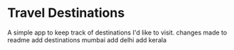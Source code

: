 # Travel Destinations

A simple app to keep track of destinations I'd like to visit.
changes made to readme
add destinations mumbai
add delhi
add kerala